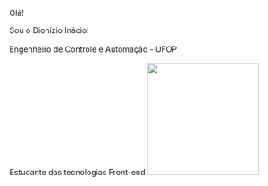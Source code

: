 Olá!<br>

Sou o Dionízio Inácio!<br>
<br>
Engenheiro de Controle e Automação - UFOP<br> 
<br>
Estudante das tecnologias Front-end <img src="https://alonza.com.br/wp-content/uploads/2021/07/linguagens-front-end.png" width=200px/><br> 
<br>








